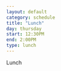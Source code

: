 ```yaml
---
layout: default
category: schedule
title: "Lunch"
day: thursday
start: 12:30PM
end: 2:00PM
type: lunch
---
```


Lunch
